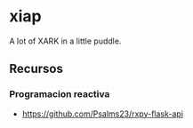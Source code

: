 # xiap
A lot of XARK in a little puddle.

## Recursos

### Programacion reactiva

* https://github.com/Psalms23/rxpy-flask-api
